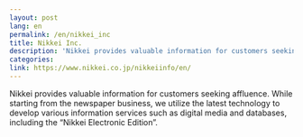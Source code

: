 ```yaml
---
layout: post
lang: en
permalink: /en/nikkei_inc
title: Nikkei Inc.
description: 'Nikkei provides valuable information for customers seeking affluence. While starting from the newspaper business, we utilize the latest technology to develop various information services such as digital media and databases, including the “Nikkei Electronic Edition”.'
categories: 
link: https://www.nikkei.co.jp/nikkeiinfo/en/
---
```


<p>Nikkei provides valuable information for customers seeking affluence. While starting from the newspaper business, we utilize the latest technology to develop various information services such as digital media and databases, including the “Nikkei Electronic Edition”.</p>
